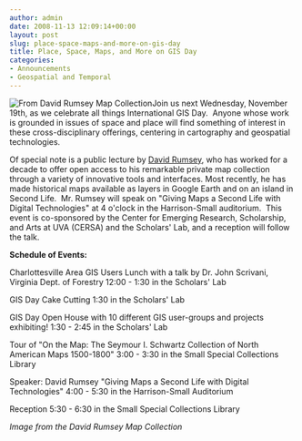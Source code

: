 ```yaml
---
author: admin
date: 2008-11-13 12:09:14+00:00
layout: post
slug: place-space-maps-and-more-on-gis-day
title: Place, Space, Maps, and More on GIS Day
categories:
- Announcements
- Geospatial and Temporal
---
```


![From David Rumsey Map Collection](http://people.virginia.edu/~jfg9x/va-md-de.jpg)Join us next Wednesday, November 19th, as we celebrate all things International GIS Day.  Anyone whose work is grounded in issues of space and place will find something of interest in these cross-disciplinary offerings, centering in cartography and geospatial technologies.

Of special note is a public lecture by [David Rumsey](http://www.davidrumsey.com/), who has worked for a decade to offer open access to his remarkable private map collection through a variety of innovative tools and interfaces. Most recently, he has made historical maps available as layers in Google Earth and on an island in Second Life.  Mr. Rumsey will speak on "Giving Maps a Second Life with Digital Technologies" at 4 o'clock in the Harrison-Small auditorium.  This event is co-sponsored by the Center for Emerging Research, Scholarship, and Arts at UVA (CERSA) and the Scholars' Lab, and a reception will follow the talk.

**Schedule of Events:**

Charlottesville Area GIS Users Lunch
with a talk by Dr. John Scrivani, Virginia Dept. of Forestry
12:00 - 1:30 in the Scholars' Lab

GIS Day Cake Cutting
1:30 in the Scholars' Lab

GIS Day Open House
with 10 different GIS user-groups and projects exhibiting!
1:30 - 2:45 in the Scholars' Lab

Tour of "On the Map: The Seymour I. Schwartz Collection of North American Maps 1500-1800"
3:00 - 3:30 in the Small Special Collections Library

Speaker: David Rumsey
"Giving Maps a Second Life with Digital Technologies"
4:00 - 5:30 in the Harrison-Small Auditorium

Reception
5:30 - 6:30 in the Small Special Collections Library



_Image from the David Rumsey Map Collection_
